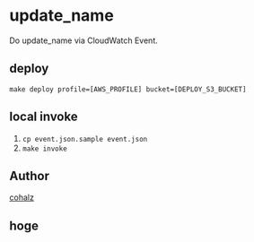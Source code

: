 # update_name

Do update_name via CloudWatch Event.

## deploy

`make deploy profile=[AWS_PROFILE] bucket=[DEPLOY_S3_BUCKET]`

## local invoke

1. `cp event.json.sample event.json`
2. `make invoke`

## Author
[cohalz](https://github.com/cohalz)

## hoge